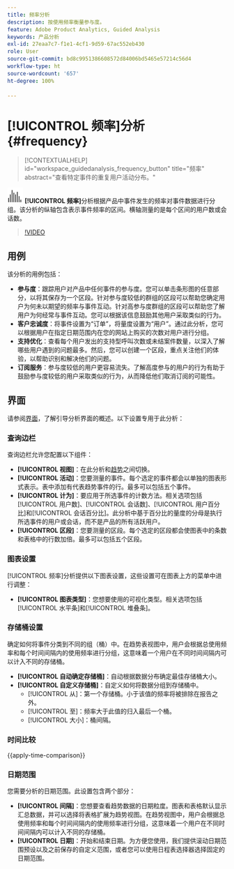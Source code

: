 ```yaml
---
title: 频率分析
description: 按使用频率衡量参与度。
feature: Adobe Product Analytics, Guided Analysis
keywords: 产品分析
exl-id: 27eaa7c7-f1e1-4cf1-9d59-67ac552eb430
role: User
source-git-commit: bd8c9951386608572d84006bd5465e57214c56d4
workflow-type: ht
source-wordcount: '657'
ht-degree: 100%

---
```


# [!UICONTROL 频率]分析 {#frequency}

<!-- markdownlint-disable MD034 -->

>[!CONTEXTUALHELP]
>id="workspace_guidedanalysis_frequency_button"
>title="频率"
>abstract="查看特定事件的重复用户活动分布。"

<!-- markdownlint-enable MD034 -->

![频率](/help/assets/icons/Histogram.svg) **[!UICONTROL 频率]**&#x200B;分析根据产品中事件发生的频率对事件数据进行分组。该分析的纵轴包含表示事件频率的区间。横轴测量的是每个区间的用户数或会话数。

>[!VIDEO](https://video.tv.adobe.com/v/3435812/?quality=12&learn=on&captions=chi_hans)

## 用例

该分析的用例包括：

* **参与度**：跟踪用户对产品中任何事件的参与度。您可以单击条形图的任意部分，以将其保存为一个区段。针对参与度较低的群组的区段可以帮助您确定用户为何未以期望的频率与事件互动。针对高参与度群组的区段可以帮助您了解用户为何经常与事件互动。您可以根据该信息鼓励其他用户采取类似的行为。
* **客户忠诚度**：将事件设置为“订单”，将量度设置为“用户”。通过此分析，您可以根据用户在指定日期范围内在您的网站上购买的次数对用户进行分组。
* **支持优化**：查看每个用户发出的支持型呼叫次数或未结案件数量，以深入了解哪些用户遇到的问题最多。然后，您可以创建一个区段，重点关注他们的体验，以帮助识别和解决他们的问题。
* **订阅服务**：参与度较低的用户更容易流失。了解高度参与的用户的行为有助于鼓励参与度较低的用户采取类似的行为，从而降低他们取消订阅的可能性。

## 界面

请参阅[界面](../overview.md#interface)，了解引导分析界面的概述。以下设置专用于此分析：

### 查询边栏

查询边栏允许您配置以下组件：

* **[!UICONTROL 视图]**：在此分析和[趋势](trends.md)之间切换。
* **[!UICONTROL 活动]**：您要测量的事件。每个选定的事件都会以单独的图表形式表示。表中添加有代表趋势事件的行。最多可以包括五个事件。
* **[!UICONTROL 计为]**：要应用于所选事件的计数方法。相关选项包括[!UICONTROL 用户数]、[!UICONTROL 会话数]、[!UICONTROL 用户百分比]和[!UICONTROL 会话百分比]。此分析中基于百分比的量度的分母是执行所选事件的用户或会话，而不是产品的所有活跃用户。
* **[!UICONTROL 区段]**：您要测量的区段。每个选定的区段都会使图表中的条数和表格中的行数加倍。最多可以包括五个区段。

### 图表设置

[!UICONTROL 频率]分析提供以下图表设置，这些设置可在图表上方的菜单中进行调整：

* **[!UICONTROL 图表类型]**：您想要使用的可视化类型。相关选项包括[!UICONTROL 水平条]和[!UICONTROL 堆叠条]。

### 存储桶设置

确定如何将事件分类到不同的组（桶）中。在趋势表视图中，用户会根据总使用频率和每个时间间隔内的使用频率进行分组，这意味着一个用户在不同时间间隔内可以计入不同的存储桶。

* **[!UICONTROL 自动确定存储桶]**：自动根据数据分布确定最佳存储桶大小。
* **[!UICONTROL 自定义存储桶]**：自定义如何将数据分组到存储桶中。
   * [!UICONTROL 从]：第一个存储桶。小于该值的频率将被排除在报告之外。
   * [!UICONTROL 至]：频率大于此值的归入最后一个桶。
   * [!UICONTROL 大小]：桶间隔。

### 时间比较

{{apply-time-comparison}}

### 日期范围

您需要分析的日期范围。此设置包含两个部分：

* **[!UICONTROL 间隔]**：您想要查看趋势数据的日期粒度。图表和表格默认显示汇总数据，并可以选择将表格扩展为趋势视图。在趋势视图中，用户会根据总使用频率和每个时间间隔内的使用频率进行分组，这意味着一个用户在不同时间间隔内可以计入不同的存储桶。
* **[!UICONTROL 日期]**：开始和结束日期。为方便您使用，我们提供滚动日期范围预设以及之前保存的自定义范围，或者您可以使用日程表选择器选择固定的日期范围。


<!--
## Example

See below foran example of the analysis.

![Frequency](../assets/frequency.png)

-->
